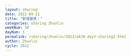 ```yaml
---
layout: sharing
date: 2022-09-21
title: "新增靈修："
categories: sharing Zhuolin
weekNum: 38
dayNum: 3
permalink: /sharing/zhuolin/2022/wk38-day3-sharing2.html
author: Zhuolin
cycle: 2022
---  
```

